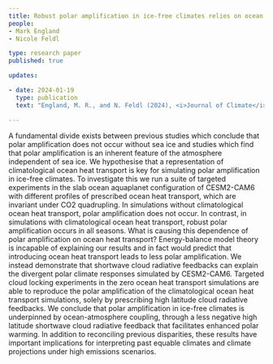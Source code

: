 ```yaml
---
title: Robust polar amplification in ice-free climates relies on ocean heat transport and cloud radiative effects 
people:
- Mark England 
- Nicole Feldl

type: research paper
published: true

updates:

- date: 2024-01-19
  type: publication
  text: "England, M. R., and N. Feldl (2024), <i>Journal of Climate</i>, in press, [doi:10.1175/JCLI-D-23-0151.1](https://doi.org/10.1175/JCLI-D-23-0151.1)."

---
```


A fundamental divide exists between previous studies which conclude that polar amplification does not occur without sea ice and studies which find that polar amplification is an inherent feature of the atmosphere independent of sea ice. We hypothesise that a representation of climatological ocean heat transport is key for simulating polar amplification in ice-free climates. To investigate this we run a suite of targeted experiments in the slab ocean aquaplanet configuration of CESM2-CAM6 with different profiles of prescribed ocean heat transport, which are invariant under CO2 quadrupling. In simulations without climatological ocean heat transport, polar amplification does not occur. In contrast, in simulations with climatological ocean heat transport, robust polar amplification occurs in all seasons. What is causing this dependence of polar amplification on ocean heat transport? Energy-balance model theory is incapable of explaining our results and in fact would predict that introducing ocean heat transport leads to less polar amplification. We instead demonstrate that shortwave cloud radiative feedbacks can explain the divergent polar climate responses simulated by CESM2-CAM6. Targeted cloud locking experiments in the zero ocean heat transport simulations are able to reproduce the polar amplification of the climatological ocean heat transport simulations, solely by prescribing high latitude cloud radiative feedbacks. We conclude that polar amplification in ice-free climates is underpinned by ocean-atmosphere coupling, through a less negative high latitude shortwave cloud radiative feedback that facilitates enhanced polar warming. In addition to reconciling previous disparities, these results have important implications for interpreting past equable climates and climate projections under high emissions scenarios.
